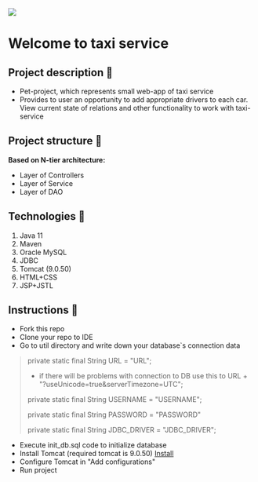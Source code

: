 <img src="https://media2.giphy.com/media/6261y9yyIsd2dXVBdS/giphy.gif?cid=ecf05e47qxu7zwqr76xmdey5py3zew3sy9fgy142go1wtm1w&rid=giphy.gif&ct=g" align="top" />

# Welcome to taxi service 

## Project description 📄
* Pet-project, which represents small web-app of taxi service  
* Provides to user an opportunity to add appropriate drivers to each car. View current state of relations and other functionality to work with taxi-service

## Project structure 🚥
**Based on N-tier architecture:**
- Layer of Controllers
- Layer of Service
- Layer of DAO
    
## Technologies 📡
1. Java 11
2. Maven
3. Oracle MySQL 
4. JDBC
5. Tomcat (9.0.50)
6. HTML+CSS
7. JSP+JSTL

## Instructions 📃
- Fork this repo
- Clone your repo to IDE 
- Go to util directory and write down your database`s connection data
> private static final String URL = "URL";
> - if there will be problems with connection to DB use this to URL + "?useUnicode=true&serverTimezone=UTC";
> 
> private static final String USERNAME = "USERNAME";
> 
> private static final String PASSWORD = "PASSWORD"
> 
> private static final String JDBC_DRIVER = "JDBC_DRIVER";

- Execute init_db.sql code to initialize database
- Install Tomcat (required tomcat is 9.0.50) [Install](https://tomcat.apache.org/download-90.cgi)
- Configure Tomcat in "Add configurations" 
- Run project
